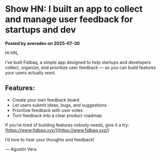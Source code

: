 # Show HN: I built an app to collect and manage user feedback for startups and dev

**Posted by averadev on 2025-07-30**

Hi HN,

I’ve built Fidbaq, a simple app designed to help startups and developers collect, organize, and prioritize user feedback — so you can build features your users actually want.

## Features:
- Create your own feedback board
- Let users submit ideas, bugs, and suggestions
- Prioritize feedback with user votes
- Turn feedback into a clear product roadmap

If you’re tired of building features nobody needs, give it a try: [https://www.fidbaq.xyz/](https://www.fidbaq.xyz/)

I’d love to hear your thoughts and feedback!

— Agustín Vera